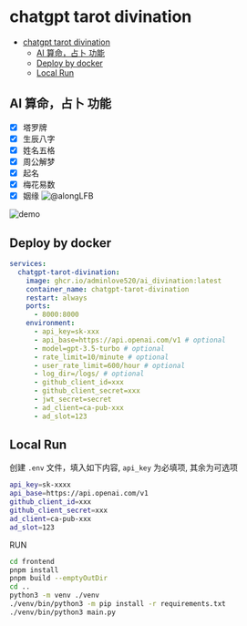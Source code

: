 # chatgpt tarot divination

- [chatgpt tarot divination](#chatgpt-tarot-divination)
  - [AI 算命，占卜 功能](#ai-算命占卜-功能)
  - [Deploy by docker](#deploy-by-docker)
  - [Local Run](#local-run)

## AI 算命，占卜 功能

- [x] 塔罗牌
- [x] 生辰八字
- [x] 姓名五格
- [x] 周公解梦
- [x] 起名
- [x] 梅花易数
- [x] 姻缘 ![@alongLFB](https://github.com/alongLFB)

![demo](assets/demo.png)

## Deploy by docker

```yaml
services:
  chatgpt-tarot-divination:
    image: ghcr.io/adminlove520/ai_divination:latest
    container_name: chatgpt-tarot-divination
    restart: always
    ports:
      - 8000:8000
    environment:
      - api_key=sk-xxx
      - api_base=https://api.openai.com/v1 # optional
      - model=gpt-3.5-turbo # optional
      - rate_limit=10/minute # optional
      - user_rate_limit=600/hour # optional
      - log_dir=/logs/ # optional
      - github_client_id=xxx
      - github_client_secret=xxx
      - jwt_secret=secret
      - ad_client=ca-pub-xxx
      - ad_slot=123
```

## Local Run

创建 `.env` 文件，填入如下内容, `api_key` 为必填项, 其余为可选项

```bash
api_key=sk-xxxx
api_base=https://api.openai.com/v1
github_client_id=xxx
github_client_secret=xxx
ad_client=ca-pub-xxx
ad_slot=123
```

RUN

```bash
cd frontend
pnpm install
pnpm build --emptyOutDir
cd ..
python3 -m venv ./venv
./venv/bin/python3 -m pip install -r requirements.txt
./venv/bin/python3 main.py
```

